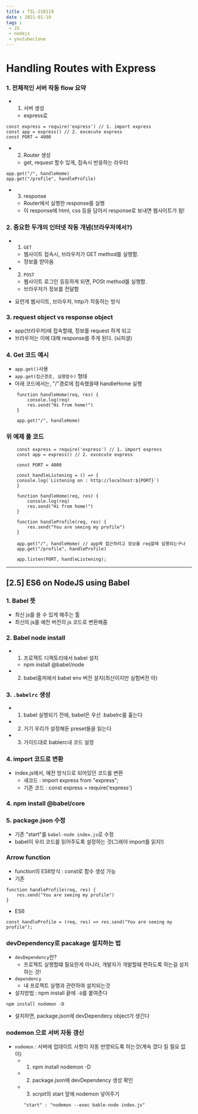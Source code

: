 ```yaml
---
title : TIL-210119
date : 2021-01-19
tags :
 - JS
 - nodejs
 - youtubeclone
---
```


# Handling Routes with Express

### 1. 전체적인 서버 작동 flow 요약
* 1) 서버 생성
    * express로 
```
const express = require('express') // 1. import express 
const app = express() // 2. excecute express
const PORT = 4000
```
* 2) Router 생성
    * get, request 할수 있게, 접속시 반응하는 라우터
```
app.get("/", handleHome)
app.get("/profile", handleProfile)
```
* 3) response 
    * Router에서 실행한 response를 실행
    * 이 response에 html, css 등을 담아서 response로 보내면 웹사이트가 됨!

### 2. 중요한 두개의 인터넷 작동 개념(브라우저에서?)
* 1) `GET` 
    * 웹사이트 접속시, 브라우저가 GET method를 실행함.  
    * 정보를 받아옴
* 2) `POST` 
    * 웹사이트 로그인 등등하게 되면, POSt method를 실행함. 
    * 브라우저가 정보를 전달함
 
* 요런게 웹사이트, 브라우저, http가 작동하는 방식

### 3. request object vs response object
* app(브라우저)에 접속할떄, 정보를 request 하게 되고
* 브라우저는 이에 대해 response를 주게 된다. (뇌피셜)

### 4. Get 코드 예시
* `app.get()`사용
* `app.get(접근경로, 실행함수)` 형태
* 아래 코드에서는, "/"경로에 접속했을때 handleHome 실행

```
    function handleHome(req, res) {
        console.log(req)
        res.send("Hi from home!")
    }

    app.get("/", handleHome)
```

### 위 예제 풀 코드 
```
    const express = require('express') // 1. import express 
    const app = express() // 2. excecute express

    const PORT = 4000

    const handleListening = () => {
    console.log(`Listening on : http://localhost:${PORT}`)
    }

    function handleHome(req, res) {
        console.log(req)
        res.send("Hi from home!")
    }

    function handleProfile(req, res) {
        res.send("You are seeing my profile")
    }

    app.get("/", handleHome) // app에 접근하려고 정보를 req할때 실행되는구나
    app.get("/profile", handleProfile)

    app.listen(PORT, handleListening);
```


----

## [2.5] ES6 on NodeJS using Babel

### 1. Babel 뜻
* 최신 js를 쓸 수 있게 해주는 툴
* 최신의 js를 예전 버전의 js 코드로 변환해줌


### 2. Babel node install
* 1) 프로젝트 디렉토리에서 babel 설치
    * npm install @babel/node
* 2) babel홈피에서 babel env 버전 설치(최신이지만 실험버전 아)

### 3. `.babelrc` 생성
* 1) babel 실행되기 전에, babel은 우선 .babelrc를 훑는다
* 2) 거기 우리가 설정해둔 preset들을 읽는다
* 3) 가이드대로 bablerc내 코드 설정

### 4. import 코드로 변환
* index.js에서, 예전 방식으로 되어있던 코드를 변환
    * 새코드 : import express from "express";
    * 기존 코드 : const express = require('express')

### 4. npm install @babel/core 

### 5. package.json 수정
* 기존 "start"를 `babel-node index.js`로 수정
* babel이 우리 코드를 읽어주도록 설정하는 것(그래야 import를 읽지!)


### Arrow function 

* function의 ES6방식 : const로 함수 생성 가능
* 기존
```
function handleProfile(req, res) {
    res.send("You are seeing my profile")
}
```
* ES6
```
const handleProfile = (req, res) => res.send("You are seeing my profile");
```


### devDependency로 pacakage 설치하는 법
* `devDependency`란? 
    * 프로젝트 실행할떄 필요한게 아니라, 개발자가 개발할떄 편하도록 하는걸 설치 하는 것!
* `dependency`
    * 내 프로젝트 실행과 관련하여 설치되는것 
* 설치방법 : npm install 끝에 `-D`를 붙여준다
```
npm install nodemon -D
```
* 설치하면, package.json에 devDependecy object가 생긴다




### nodemon 으로 서버 자동 갱신
* `nodemon` : 서버에 업데이트 사항이 자동 반영되도록 하는것(계속 껐다 킬 필요 없이)
    * 1) npm install nodemon -D
    * 2) package.json에 devDependency 생성 확인
    * 3) scrpit의 start 앞에 nodemon 넣어주기
        ```
        "start" : "nodemon --exec bable-node index.js"
        ```
